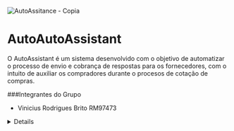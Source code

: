 ![AutoAssitance - Copia](https://github.com/vinnybrito/AutoAssistant/assets/111714040/6035e404-bdc3-4760-8853-b4d406c0b165)

# AutoAutoAssistant

O AutoAssistant é um sistema desenvolvido com o objetivo de automatizar o processo de envio e cobrança de respostas para os fornecedores,
com o intuito de auxiliar os compradores durante o procesos de cotação de compras.

###Integrantes do Grupo
- Vinicius Rodrigues Brito     RM97473

<details>
  
</details>
